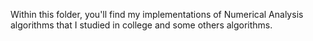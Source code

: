 Within this folder, you'll find my implementations of Numerical Analysis algorithms that I studied in college and some others algorithms.
